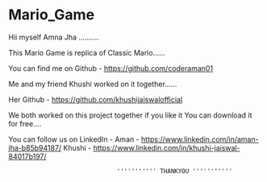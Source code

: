 # Mario_Game

Hii myself Amna Jha ..........

This Mario Game is  replica of Classic Mario......

You can find me on Github - https://github.com/coderaman01

Me and my friend Khushi worked on it together......

Her Github - https://github.com/khushijaiswalofficial

We both worked on this project together if you like it You can download it for free....

You can follow us on LinkedIn - 
                                Aman    - https://www.linkedin.com/in/aman-jha-b85b94187/
                                Khushi  - https://www.linkedin.com/in/khushi-jaiswal-84017b197/

                                
                                  ''''''''''' THANKYOU '''''''''''

